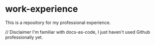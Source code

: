 # work-experience
This is a repository for my professional experience.

// Disclaimer
I'm familiar with docs-as-code, I just haven't used Github professionally yet.
